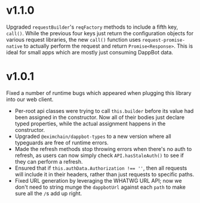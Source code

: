 # v1.1.0
Upgraded `requestBuilder`'s `reqFactory` methods to include a fifth key, `call()`.  While the previous four keys just return the configuration objects for various request libraries, the new `call()` function uses `request-promise-native` to actually perform the request and return `Promise<Response>`.  This is ideal for small apps which are mostly just consuming DappBot data.

# v1.0.1
Fixed a number of runtime bugs which appeared when plugging this library into our web client.
- Per-root api classes were trying to call `this.builder` before its value had been assigned in the constructor.  Now all of their bodies just declare typed properties, while the actual assignment happens in the constructor.
- Upgraded `@eximchain/dappbot-types` to a new version where all typeguards are free of runtime errors.
- Made the refresh methods stop throwing errors when there's no auth to refresh, as users can now simply check `API.hasStaleAuth()` to see if they can perform a refresh.
- Ensured that if `this.authData.Authorization !== ''`, then all requests will include it in their headers, rather than just requests to specific paths.
- Fixed URL generation by leveraging the WHATWG URL API; now we don't need to string munge the `dappbotUrl` against each `path` to make sure all the `/`s add up right.